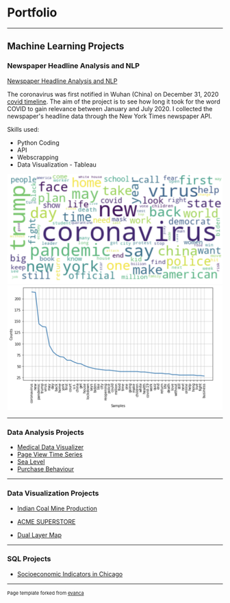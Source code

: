 # Portfolio

---
## Machine Learning Projects 

### Newspaper Headline Analysis and NLP
[Newspaper Headline Analysis and NLP](https://github.com/ssilvacris/ssilva.github.io/blob/main/projects/newspaper_nlp-project.html)

The coronavirus was first notified in Wuhan (China) on December 31, 2020 [covid timeline](https://www.who.int/news-room/detail/29-06-2020-covidtimeline). 
The aim of the project is to see how long it took for the word COVID to gain relevance between January and July 2020. I collected the newspaper's headline data through the New York Times newspaper API.

Skills used:
* Python Coding
* API
* Webscrapping
* Data Visualization - Tableau


<img src="images/nlp_fig1.png?raw=true"/>
<img src="images/nlp_fig2.png?raw=true"/>


---
###  Data Analysis Projects 

- [Medical Data Visualizer](http://example.com/)
- [Page View Time Series](https://github.com/ssilvacris/cristiane-silva.github.io/blob/main/projects/PV_Time_Series-project.html)
- [Sea Level](https://github.com/ssilvacris/ssilva.github.io/blob/main/projects/Sea_level.html)
- [Purchase Behaviour](http://example.com/)


---
### Data Visualization Projects 

- [Indian Coal Mine Production](https://public.tableau.com/profile/cristiane.da.silva#!/vizhome/IndianCoalMineProduction_16117464503940/Dashboard1?publish=yes7)
 
- [ACME SUPERSTORE](shorturl.at/huFN3)
- [Dual Layer Map](shorturl.at/czAEX)


---

### SQL Projects 

- [Socioeconomic Indicators in Chicago](http://example.com/)


---
<p style="font-size:11px">Page template forked from <a href="https://github.com/evanca/quick-portfolio">evanca</a></p>
<!-- Remove above link if you don't want to attibute -->
